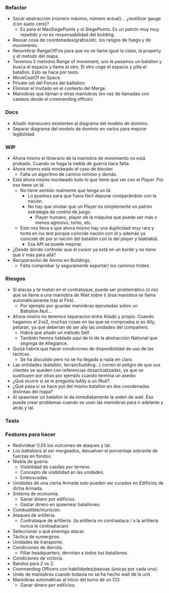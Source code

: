 ﻿### Refactor

- Sacar abstracción {número máximo, número actual}... ¿reutilizar gauge (con suelo cero)?
  - Es para el MaxSiegePoints y el SiegePoints. Es un patrón muy muy repetido y no es responsabilidad del building.
- Reusar cosa de coordenadas/grafos/etc. los rangos de fuego y de movimiento.
- Renombrar RangeOfFire para que no se llame igual la clase, la property y el metodo del mapa.
- Tenemos 2 metodos Range of movement, uno le pasamos un batallon y busca el espacio y llama al otro. El otro coge el espacio y pilla el batallon. Esto se hace por tests.
- MoveCostOf en Space.
- Private set del Forces del battalion.
- Eliminar el Invitado en el contexto del Merge.
- Maniobras que llaman a otras maniobras (en vez de llamadas con casteos desde el commanding officer)

### Docs

- Añadir maneuvers existentes al diagrama del modelo de dominio.
- Separar diagrama del modelo de dominio en varios para mejorar legibilidad.

### WIP

- Ahora mismo el itinerario de la maniobra de movimiento no está probado. Cuando se haga la niebla de guerra hace falta.
- Ahora mismo está mockeado el caso de blocker.
  - Falta un algoritmo de camino mínimo y demás.
- Está ahora mismo mockeado todo lo que tiene que ver con el Player. Por eso tiene un Id.
  - No tiene sentido realmente que tenga un Id.
    - Lo pusimos para que fuera fácil depurar comparándolo con la nación.
    - No hay que olvidar que un Player es simplemente un patrón estrategia de control de juego.
      - Player humano, player de la máquina que puede ser más o menos agresivo, tonto, etc.
  - Esto nos lleva a que ahora mismo hay una duplicidad muy rara y tonta en los test porque coincide nación con id y además ya coincide de por sí nación del batallón con la del player y blablablá.
    - Esa API se puede mejorar.
- ¿Desde dónde controlar que el cursor ya está en un borde y no tiene que ir más para allá?
- Recuperación de Ammo en Buildings.
  - Falta comprobar (y seguramente soportar) los caminos tristes.

### Riesgos

- Si atacas y te matan en el contrataque, puede ser problemático (o no) que se llame a una maniobra de Wait sobre ti (esa maniobra se llama automáticamente tras el Fire).
  - Por ejemplo por guardar maniobras ejecutadas sobre un Battalion.Null...
- Ahora mismo no tenemos separacion entre Aliado y propio. Cuando hagamos el 2vs2, muchas cosas en las que se comprueba si es Ally, petaran, ya que deberian de ser ally las unidades del compañero.
  - Habrá que añadir un método Self.
  - También hemos hablado aquí de lo de la abstracción National que segrega de Allegiance.
- Quizá habría que hacer condiciones de disponibilidad de uso de las tácticas.
  - Se ha discutido pero no se ha llegado a nada en claro.
- Las entidades (batallón, terrain/building...) corren el peligro de que sus clientes se queden con referencias desactualizadas, ya que se sustituyen por otras por ejemplo cuando termina un asedio
- ¿Qué ocurre si se le pregunta IsAlly a un INull?.
- ¿Qué pasa si se hace put del mismo batallón en dos coordenadas distintas del mapa?
- Al spawnear un batallon le da inmediatamente la orden de wait. Eso puede crear problemas cuando se usen las maniobras para ir adelante y atrás y tal.

### Tests

### Features para hacer

- Redondear 0.05 los outcomes de ataques y tal.
- Los battalions al ser mergeados, devuelven el porcentaje sobrante de fuerzas en fondos.
- Niebla de guerra.
  - Visibilidad de casillas por terreno.
  - Concepto de visibilidad en las unidades.
  - Emboscadas.
- Unidades de una cierta Armada solo pueden ser curados en Edificios de dicha Armada.
- Sistema de economía.
  - Ganar dinero por edificios.
  - Gastar dinero en spawnear batallones.
- Combustible/munición.
- Ataques de artillería.
  - Contrataque de artillería. (la artillería no contraataca / a la artillería nunca le contraatacan)
- Seleccionar a qué enemigo atacar.
- Táctica de sumergirse.
- Unidades de transporte.
- Condiciones de derrota.
  - Pillar headquarters, derrotan a todos tus batallones.
- Condiciones de victoria.
- Bandos para 2 vs 2.
- Commanding Officers con habilidades/pasivas (únicas por cada uno).
- Undo de maniobras cuando todavia no se ha hecho wait de la unit.
- Maniobras automáticas al inicio del turno de un CO:
  - Ganar dinero por edificios.
